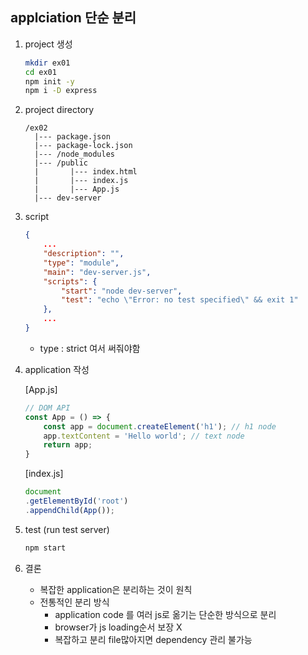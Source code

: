 ## applciation 단순 분리

1. project 생성
    ```bash
    mkdir ex01
    cd ex01
    npm init -y
    npm i -D express
    ```
2. project directory
    ```
    /ex02
      |--- package.json
      |--- package-lock.json
      |--- /node_modules
      |--- /public
      |       |--- index.html
      |       |--- index.js
      |       |--- App.js
      |--- dev-server
    ```
3. script
    ```json
    {
        ...
        "description": "",
        "type": "module",
        "main": "dev-server.js",
        "scripts": {
            "start": "node dev-server",
            "test": "echo \"Error: no test specified\" && exit 1"
        },
        ...
    }
    ```
    * type : strict 여서 써줘야함

4. application 작성

    [App.js]
    ```js
    // DOM API
    const App = () => {
        const app = document.createElement('h1'); // h1 node
        app.textContent = 'Hello world'; // text node
        return app;
    }
    ```

    [index.js]
    ```js
    document
    .getElementById('root')
    .appendChild(App());
    ```

5. test (run test server)
    ```bash
    npm start
    ```
6. 결론
    * 복잡한 application은 분리하는 것이 원칙
    * 전통적인 분리 방식
        * application code 를 여러 js로 옮기는 단순한 방식으로 분리
        * browser가 js loading순서 보장 X
        * 복잡하고 분리 file많아지면 dependency 관리 불가능